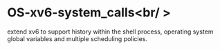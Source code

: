 # OS-xv6-system_calls<br/ >
extend xv6 to support history within the shell process, operating system global  variables and multiple scheduling policies.

